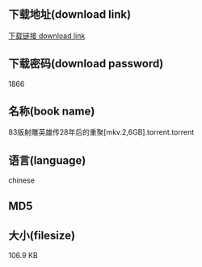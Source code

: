 ## 下载地址(download link)
[下载链接 download link](https://voluble-croquembouche-d321dc.netlify.app/?s=83%E7%89%88%E5%B0%84%E9%9B%95%E8%8B%B1%E9%9B%84%E4%BC%A028%E5%B9%B4%E5%90%8E%E7%9A%84%E9%87%8D%E8%81%9A%5Bmkv.2%2C6GB%5D.torrent)

## 下载密码(download password)
1866

## 名称(book name)
83版射雕英雄传28年后的重聚[mkv.2,6GB].torrent.torrent

## 语言(language)
chinese

## MD5


## 大小(filesize)
106.9 KB
